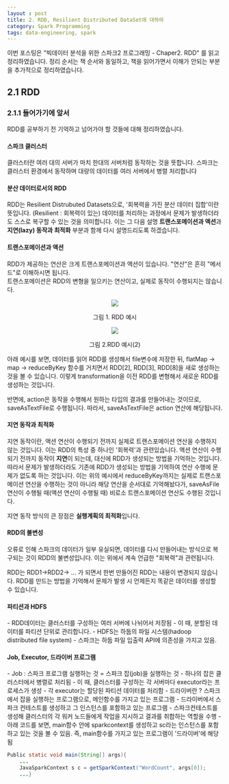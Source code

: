 ```yaml
---
layout : post
title: 2. RDD, Resilient Distributed DataSet에 대하여
category: Spark Programming
tags: data-engineering, spark
---
```


이번 포스팅은 "빅데이터 분석을 위한 스파크2 프로그래밍 - Chaper2. RDD" 를 읽고 정리하였습니다. 정리 순서는 책 순서와 동일하고, 책을 읽어가면서 이해가 안되는 부분을 추가적으로 정리하였습니다.

<h2>2.1 RDD</h2>
<h3>2.1.1 들어가기에 앞서</h3>

RDD를 공부하기 전 기억하고 넘어가야 할 것들에 대해 정리하였습니다.
<h4>스파크 클러스터</h4>
클러스터란 여러 대의 서버가 마치 한대의 서버처럼 동작하는 것을 뜻합니다. 스파크는 클러스터 환경에서 동작하며 대량의 데이터를 여러 서버에서 병렬 처리합니다

<h4>분산 데이터로서의 RDD</h4>
RDD는 Resilient Distrubuted Datasets으로, '회복력을 가진 분산 데이터 집합'이란 뜻입니다. (Resilient : 회복력이 있는) 데이터를 처리하는 과정에서 문제가 발생하더라도 스스로 복구할 수 있는 것을 의미합니다.
이는 그 다음 설명 <b>트랜스포메이션과 액션</b>과 <b>지연(lazy) 동작과 최적화</b> 부분과 함께 다시 설명드리도록 하겠습니다.

<h4>트랜스포메이션과 액션</h4>
RDD가 제공하는 연산은 크게 트랜스포메이션과 액션이 있습니다. "연산"은 흔히 "메서드"로 이해하시면 됩니다.<br>
트랜스포메이션은 RDD의 변형을 일으키는 연산이고, 실제로 동작이 수행되지는 않습니다. 
<p align='center'><img src='https://imgur.com/wWLMGK1.jpg'><figcaption align='center'>그림 1. RDD 예시</figcaption></p>
<p align='center'><img src='https://imgur.com/ooJKxAu.png'><figcaption align='center'>그림 2.RDD 예시(2)</figcaption></p>

아래 예시를 보면, 데이터를 읽어 RDD를 생성해서 file변수에 저장한 뒤, flatMap -> map -> reduceByKey 함수를 거치면서 RDD[2], RDD[3], RDD[8]을 새로 생성하는 것을 볼 수 있습니다. 이렇게 transformation을 이전 RDD를 변형해서 새로운 RDD를 생성하는 것입니다.

반면에, action은 동작을 수행해서 원하는 타입의 결과를 만들어내는 것이므로, saveAsTextFile로 수행됩니다. 따라서, saveAsTextFile은 action 연산에 해당됩니다. 

<h4>지연 동작과 최적화</h4>
지연 동작이란, 액션 연산이 수행되기 전까지 실제로 트랜스포메이션 연산을 수행하지 않는 것입니다. 이는 RDD의 특성 중 하나인 '회복력'과 관련있습니다. 액션 연산이 수행되기 전까지 동작이 <b>지연</b>이 되는데, 대신에 RDD가 생성되는 방법을 기억하는 것입니다. 따라서 문제가 발생하더라도 기존에 RDD가 생성되는 방법을 기억하여 연산 수행에 문제가 없도록 하는 것입니다. 이는 위의 예시에서 reduceByKey까지는 실제로 트랜스포메이션 연산을 수행하는 것이 아니라 해당 연산을 순서대로 기억해놨다가, saveAsFile연산이 수행될 때(액션 연산이 수행될 때) 비로소 트랜스포메이션 연산도 수행된 것입니다. 

지연 동작 방식의 큰 장점은 <b>실행계획의 최적화</b>입니다. 

<h4>RDD의 불변성</h4>
오류로 인해 스파크의 데이터가 일부 유실되면, 데이터를 다시 만들어내는 방식으로 복구되는 것이 RDD의 불변성입니다. 이는 위에서 계속 언급한 "회복력"과 관련됩니다. 

RDD는 RDD1->RDD2-> ... 가 되면서 한번 만들어진 RDD는 내용이 변경되지 않습니다. RDD를 만드는 방법을 기억해서 문제가 발생 시 언제든지 똑같은 데이터를 생성할 수 있습니다.

<h4>파티션과 HDFS</h4>
- RDD데이터는 클러스터를 구성하는 여러 서버에 나뉘어서 저장됨
- 이 때, 분할된 데이터를 파티션 단위로 관리합니다. 
- HDFS는 하둡의 파일 시스템(hadoop distributed file system)
- 스파크는 하둡 파일 입출력 API에 의존성을 가지고 있음.  

<h4>Job, Executor, 드라이버 프로그램</h4>
- Job : 스파크 프로그램 실행하는 것 = 스파크 잡(job)을 실행하는 것
- 하나의 잡은 클러스터에서 병렬로 처리됨
- 이 때, 클러스터를 구성하는 각 서버마다 executor라는 프로세스가 생성
- 각 executor는 할당된 파티션 데이터를 처리함
- 드라이버란 ? 스파크에서 잡을 실행하는 프로그램으로, 메인함수를 가지고 있는 프로그램
- 드라이버에서 스파크 컨테스트를 생성하고 그 인스턴스를 포함하고 있는 프로그램
- 스파크컨테스트를 생성해 클러스터의 각 워커 노드들에게 작업을 지시하고 결과를 취합하는 역할을 수행
- 아래 코드를 보면, main함수 안에 sparkcontext를 생성하고 sc라는 인스턴스를 포함하고 있는 것을 볼 수 있음. 즉, main함수를 가지고 있는 프로그램이 '드라이버'에 해당됨

```Java
Public static void main(String[] args){
	...
	JavaSparkContext s c = getSparkContext("WordCount", args[0]);
	...}
```